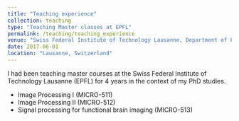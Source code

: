 ```yaml
---
title: "Teaching experience"
collection: teaching
type: "Teaching Master classes at EPFL"
permalink: /teaching/teaching_experience
venue: "Swiss Federal Institute of Technology Lausanne, Department of Electrical Engineering"
date: 2017-06-01
location: "Lausanne, Switzerland"
---
```


I had been teaching master courses at the Swiss Federal Institute of Technology Lausanne (EPFL) for 4 years in the context of my PhD studies.

- Image Processing I (MICRO-511)
- Image Processing II (MICRO-512)
- Signal processing for functional brain imaging (MICRO-513)